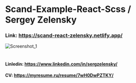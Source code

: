 # Scand-Example-React-Scss / Sergey Zelensky
### Link: https://scand-react-zelensky.netlify.app/ 

![Screenshot_1](https://user-images.githubusercontent.com/70944846/231188476-1485966d-b264-43fe-ab8a-8b60546dd5b7.png)  
#

#### Linledin: https://www.linkedin.com/in/sergzelensky/  
#### CV: https://myresume.ru/resume/7wH0DwPZTKY/
